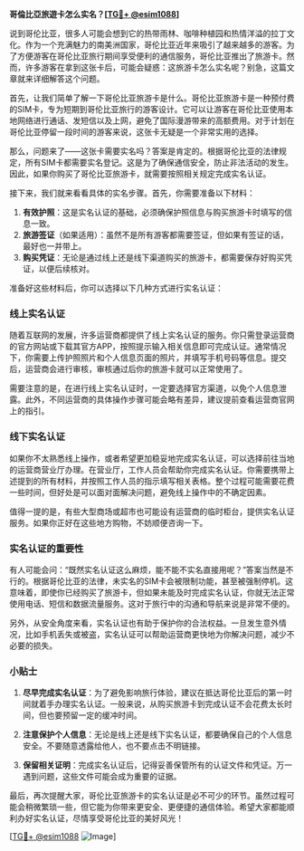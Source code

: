 **哥倫比亞旅遊卡怎么实名？[[TG💪+ @esim1088](https://t.me/s/esim1088)]**

说到哥伦比亚，很多人可能会想到它的热带雨林、咖啡种植园和热情洋溢的拉丁文化。作为一个充满魅力的南美洲国家，哥伦比亚近年来吸引了越来越多的游客。为了方便游客在哥伦比亚旅行期间享受便利的通信服务，哥伦比亚推出了旅游卡。然而，许多游客在拿到这张卡后，可能会疑惑：这旅游卡怎么实名呢？别急，这篇文章就来详细解答这个问题。

首先，让我们简单了解一下哥伦比亚旅游卡是什么。哥伦比亚旅游卡是一种预付费的SIM卡，专为短期到哥伦比亚旅行的游客设计。它可以让游客在哥伦比亚使用本地网络进行通话、发短信以及上网，避免了国际漫游带来的高额费用。对于计划在哥伦比亚停留一段时间的游客来说，这张卡无疑是一个非常实用的选择。

那么，问题来了——这张卡需要实名吗？答案是肯定的。根据哥伦比亚的法律规定，所有SIM卡都需要实名登记。这是为了确保通信安全，防止非法活动的发生。因此，如果你购买了哥伦比亚旅游卡，就需要按照相关规定完成实名认证。

接下来，我们就来看看具体的实名步骤。首先，你需要准备以下材料：

1. **有效护照**：这是实名认证的基础，必须确保护照信息与购买旅游卡时填写的信息一致。
2. **旅游签证**（如果适用）：虽然不是所有游客都需要签证，但如果有签证的话，最好也一并带上。
3. **购买凭证**：无论是通过线上还是线下渠道购买的旅游卡，都需要保存好购买凭证，以便后续核对。

准备好这些材料后，你可以选择以下几种方式进行实名认证：

### 线上实名认证

随着互联网的发展，许多运营商都提供了线上实名认证的服务。你只需登录运营商的官方网站或下载其官方APP，按照提示输入相关信息即可完成认证。通常情况下，你需要上传护照照片和个人信息页面的照片，并填写手机号码等信息。提交后，运营商会进行审核，审核通过后你的旅游卡就可以正常使用了。

需要注意的是，在进行线上实名认证时，一定要选择官方渠道，以免个人信息泄露。此外，不同运营商的具体操作步骤可能会略有差异，建议提前查看运营商官网上的指引。

### 线下实名认证

如果你不太熟悉线上操作，或者希望更加稳妥地完成实名认证，可以选择前往当地的运营商营业厅办理。在营业厅，工作人员会帮助你完成实名认证。你需要携带上述提到的所有材料，并按照工作人员的指示填写相关表格。整个过程可能需要花费一些时间，但好处是可以面对面解决问题，避免线上操作中的不确定因素。

值得一提的是，有些大型商场或超市也可能设有运营商的临时柜台，提供实名认证服务。如果你正好在这些地方购物，不妨顺便咨询一下。

### 实名认证的重要性

有人可能会问：“既然实名认证这么麻烦，能不能不实名直接用呢？”答案当然是不行的。根据哥伦比亚的法律，未实名的SIM卡会被限制功能，甚至被强制停机。这意味着，即使你已经购买了旅游卡，但如果未能及时完成实名认证，你就无法正常使用电话、短信和数据流量服务。这对于旅行中的沟通和导航来说是非常不便的。

另外，从安全角度来看，实名认证也有助于保护你的合法权益。一旦发生意外情况，比如手机丢失或被盗，实名认证可以帮助运营商更快地为你解决问题，减少不必要的损失。

### 小贴士

1. **尽早完成实名认证**：为了避免影响旅行体验，建议在抵达哥伦比亚后的第一时间就着手办理实名认证。一般来说，从购买旅游卡到完成认证不会花费太长时间，但也要预留一定的缓冲时间。
   
2. **注意保护个人信息**：无论是线上还是线下实名认证，都要确保自己的个人信息安全。不要随意透露给他人，也不要点击不明链接。

3. **保留相关证明**：完成实名认证后，记得妥善保管所有的认证文件和凭证。万一遇到问题，这些文件可能会成为重要的证据。

最后，再次提醒大家，哥伦比亚旅游卡的实名认证是必不可少的环节。虽然过程可能会稍微繁琐一些，但它能为你带来更安全、更便捷的通信体验。希望大家都能顺利办好实名认证，尽情享受哥伦比亚的美好风光！

[[TG💪+ @esim1088](https://t.me/s/esim1088) ![Image](https://i.postimg.cc/4NQfJmqS/Snipaste-2025-05-13-00-14-12.png)]